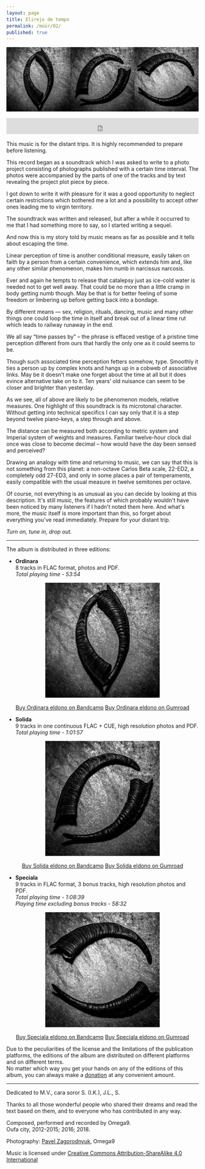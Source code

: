 ```yaml
---
layout: page
title: Elirejo de tempo
permalink: /müür/02/
published: true
---
```

<p align="center">
  <img src ="/müür/02/triple.png"/>
</p>

<center>
<iframe style="border: 0; width: 100%; height: 42px;" src="https://bandcamp.com/EmbeddedPlayer/album=2315349011/size=small/bgcol=333333/linkcol=ffffff/transparent=true/" seamless><a href="https://omega9.bandcamp.com/album/elirejo-de-tempo-ordinara-eldono">Elirejo de tempo [ordinara eldono]</a></iframe>
</center>

This music is for the distant trips. It is highly recommended to prepare before listening.

This record began as a soundtrack which I was asked to write to a photo project consisting of photographs published with a certain time interval. The photos were accompanied by the parts of one of the tracks and by text revealing the project plot piece by piece.

I got down to write it with pleasure for it was a good opportunity to neglect certain restrictions which bothered me a lot and a possibility to accept other ones leading me to virgin territory.

The soundtrack was written and released, but after a while it occurred to me that I had something more to say, so I started writing a sequel.

And now this is my story told by music means as far as possible and it tells about escaping the time.

Linear perception of time is another conditional measure, easily taken on faith by a person from a certain convenience, which extends him and, like any other similar phenomenon, makes him numb in narcissus narcosis.

Ever and again he tempts to release that catalepsy just as ice-cold water is needed not to get well away. That could be no more than a little cramp in body getting numb though. May be that is for better feeling of some freedom or limbering up before getting back into a bondage.

By different means — sex, religion, rituals, dancing, music and many other things one could loop the time in itself and break out of a linear time rut which leads to railway runaway in the end.

We all say “time passes by” – the phrase is effaced vestige of a pristine time perception different from ours that hardly the only one as it could seems to be.

Though such associated time perception fetters somehow, type. Smoothly it ties a person up by complex knots and hangs up in а cobweb of associative links. May be it doesn’t make one forget about the time at all but it does evince alternative take on to it. Ten years’ old nuisance can seem to be closer and brighter than yesterday.

As we see, all of above are likely to be phenomenon models, relative measures. One highlight of this soundtrack is its microtonal character. Without getting into technical specifics I can say only that it is a step beyond twelve piano-keys, a step through and above.

<div id="sexagesimal" origin='babylon' style="text-align: center; font-size: 50pt;font-family: Inconsolata LGC"></div>
<div id="decimal" origin='egypt' style="text-align: center; font-size: 50pt;font-family: Inconsolata LGC"></div>
<script  src="/müür/02/decimaltime.js"></script>

The distance can be measured both according to metric system and Imperial system of weights and measures. Familiar twelve-hour clock dial once was close to become decimal – how would have the day been sensed and perceived?

Drawing an analogy with time and returning to music, we can say that this is not something from this planet: a non-octave Carlos Beta scale, 22-ED2, a completely odd 27-ED3, and only in some places a pair of temperaments, easily compatible with the usual measure in twelve semitones per octave.

Of course, not everything is as unusual as you can decide by looking at this description. It's still music, the features of which probably wouldn't have been noticed by many listeners if I hadn't noted them here. And what's more, the music itself is more important than this, so forget about everything you've read immediately. Prepare for your distant trip.

*Turn on, tune in, drop out.*

-----
The album is distributed in three editions:
* **Ordinara**<br />
8 tracks in FLAC format, photos and PDF.<br />
*Total playing time - 53:54*

<p align="center">
  <img src ="/müür/02/cover_ordinara.jpg" alt="Ordinara eldono" />
</p>

<center>
<a markdown="0" href="https://omega9.bandcamp.com/album/elirejo-de-tempo-ordinara-eldono" class="btn">Buy Ordinara eldono on Bandcamp</a> <a markdown="0" href="https://gum.co/beKop" class="btn">Buy Ordinara eldono on Gumroad</a>
</center>

* **Solida**<br />
9 tracks in one continuous FLAC + CUE, high resolution photos and PDF.<br />
*Total playing time - 1:01:57*

<p align="center">
  <img src ="/müür/02/cover_solida.jpg" alt="Solida eldono" />
</p>

<center>
<a markdown="0" href="https://omega9.bandcamp.com/album/elirejo-de-tempo-solida-eldono" class="btn">Buy Solida eldono on Bandcamp</a> <a markdown="0" href="https://gum.co/vIEIA" class="btn">Buy Solida eldono on Gumroad</a>
</center>

* **Speciala**<br />
9 tracks in FLAC format, 3 bonus tracks, high resolution photos and PDF.<br />
*Total playing time - 1:08:39*<br />
*Playing time excluding bonus tracks - 58:32*

<p align="center">
  <img src ="/müür/02/cover_speciala.jpg" alt="Speciala eldono" />
</p>

<center>
<a markdown="0" href="https://omega9.bandcamp.com/album/elirejo-de-tempo-speciala-eldono" class="btn">Buy Speciala eldono on Bandcamp</a> <a markdown="0" href="https://gum.co/DeCpt" class="btn">Buy Speciala eldono on Gumroad</a>
</center>

Due to the peculiarities of the license and the limitations of the publication platforms, the editions of the album are distributed on different platforms and on different terms.<br />
No matter which way you get your hands on any of the editions of this album, you can always make a [donation](https://omega9.github.io/donation/) at any convenient amount.

-----
Dedicated to M.V., cara soror S. (I.K.), J.L., S.

Thanks to all those wonderful people who shared their dreams and read the text based on them, and to everyone who has contributed in any way.

Composed, performed and recorded by Omega9.<br />
Oufa city, 2012-2015; 2016; 2018.

Photography: [Pavel Zagorodnyuk](https://vk.com/public175451932), Omega9

Music is licensed under [Creative Commons Attribution-ShareAlike 4.0 International](https://creativecommons.org/licenses/by-sa/4.0/)